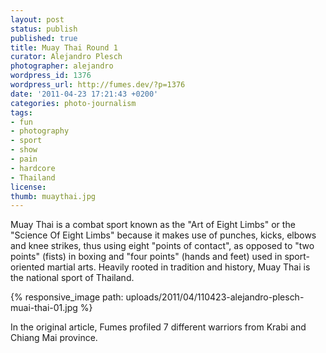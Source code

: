 ```yaml
---
layout: post
status: publish
published: true
title: Muay Thai Round 1
curator: Alejandro Plesch
photographer: alejandro
wordpress_id: 1376
wordpress_url: http://fumes.dev/?p=1376
date: '2011-04-23 17:21:43 +0200'
categories: photo-journalism
tags:
- fun
- photography
- sport
- show
- pain
- hardcore
- Thailand
license:
thumb: muaythai.jpg
---
```


Muay Thai is a combat sport known as the "Art of Eight Limbs" or the "Science Of Eight Limbs" because it makes use of punches, kicks, elbows and knee strikes, thus using eight "points of contact", as opposed to "two points" (fists) in boxing and "four points" (hands and feet) used in sport-oriented martial arts. Heavily rooted in tradition and history, Muay Thai is the national sport of Thailand.   
 
{% responsive_image path: uploads/2011/04/110423-alejandro-plesch-muai-thai-01.jpg %}
 
In the original article, Fumes profiled 7 different warriors from Krabi and Chiang Mai province. 
